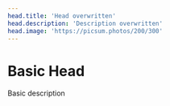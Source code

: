 ```yaml
---
head.title: 'Head overwritten'
head.description: 'Description overwritten'
head.image: 'https://picsum.photos/200/300'
---
```


# Basic Head

Basic description
